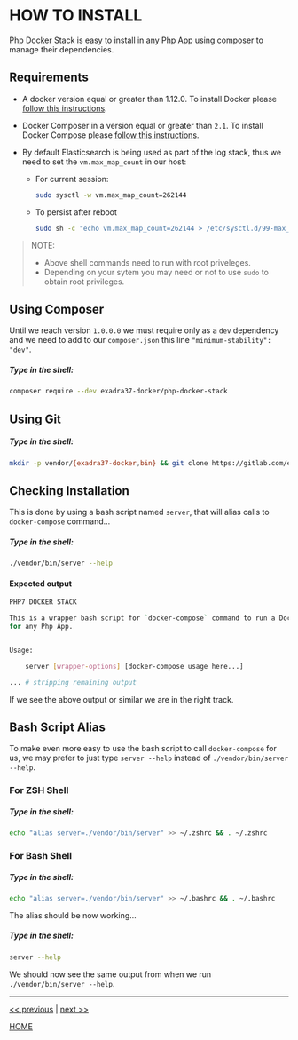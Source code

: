 # HOW TO INSTALL

Php Docker Stack is easy to install in any Php App using composer to manage their dependencies.


## Requirements

* A docker version equal or greater than 1.12.0. To install Docker please
   [follow this instructions](https://docs.docker.com/engine/installation/).
* Docker Composer in a version equal or greater than `2.1`. To install Docker
   Compose please [follow this instructions](https://docs.docker.com/compose/install/).
* By default Elasticsearch is being used as part of the log stack, thus we need to set the `vm.max_map_count` in our host:

    + For current session:

        ```bash
        sudo sysctl -w vm.max_map_count=262144
        ```
    + To persist after reboot

        ```bash
        sudo sh -c "echo vm.max_map_count=262144 > /etc/sysctl.d/99-max_map_count.conf"
        ```

> NOTE:
>
>   * Above shell commands need to run with root priveleges.
>   * Depending on your sytem you may need or not to use `sudo` to obtain root privileges.



## Using Composer

Until we reach version `1.0.0.0` we  must require only as a `dev` dependency and we need to add to our `composer.json` this line `"minimum-stability": "dev"`.

##### Type in the shell:

```bash
composer require --dev exadra37-docker/php-docker-stack
```


## Using Git

##### Type in the shell:

```bash
mkdir -p vendor/{exadra37-docker,bin} && git clone https://gitlab.com/exadra37-docker/php/docker-stack.git vendor/exadra37-docker/php-docker-stack && ln -s ./../exadra37-docker/php-docker-stack/bin/server ./vendor/bin/server
```


## Checking Installation

This is done by using a bash script named `server`, that will alias calls to `docker-compose` command...

##### Type in the shell:

```bash
./vendor/bin/server --help
```

#### Expected output

```bash
PHP7 DOCKER STACK

This is a wrapper bash script for `docker-compose` command to run a Docker Stack
for any Php App.


Usage:

    server [wrapper-options] [docker-compose usage here...]

... # stripping remaining output

```

If we see the above output or similar we are in the right track.


## Bash Script Alias

To make even more easy to use the bash script to call `docker-compose` for us, we may prefer to just type `server --help`
instead of `./vendor/bin/server --help`.

### For ZSH Shell

##### Type in the shell:

```bash
echo "alias server=./vendor/bin/server" >> ~/.zshrc && . ~/.zshrc
```

### For Bash Shell

##### Type in the shell:

```bash
echo "alias server=./vendor/bin/server" >> ~/.bashrc && . ~/.bashrc
```

The alias should be now working...

##### Type in the shell:

```bash
server --help
```

We should now see the same output from when we run `./vendor/bin/server --help`.


---

[<< previous](https://gitlab.com/exadra37-docker/php/docker-stack/blob/master/docs/the-package/why_exists.md) | [next >>](https://gitlab.com/exadra37-docker/php/docker-stack/blob/master/docs/how-to/use.md)

[HOME](https://gitlab.com/exadra37-docker/php/docker-stack/blob/master/README.md)
